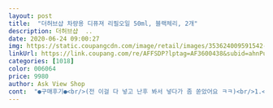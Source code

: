 ```yaml
---
layout: post 
title:  "더허브샵 차량용 디퓨져 리필오일 50ml, 블랙체리, 2개" 
description: 더허브샵  ..
date: 2020-06-24 09:00:27 
img: https://static.coupangcdn.com/image/retail/images/353624009591542-b0377ef7-eb98-43c1-9072-f364d564eea4.jpg 
linkUrl: https://link.coupang.com/re/AFFSDP?lptag=AF3600438&subid=ahnPublicAsk&pageKey=178311978&itemId=600429706&vendorItemId=4572548273&traceid=V0-113-65cf3a166fd92240 
categories: [1018] 
color: 006064 
price: 9980 
author: Ask View Shop 
cont:  "●구매후기●<br/>(전 이걸 다 넣고 난후 봐서 넣다가 좀 쏟았어요 ㅋㅋ)<br/>1.<br/>빈병을 깨끗이 닦아 낸 다음 리필오일을 넣어줍니다.<br/><br/>2.<br/>속캡을 병에 완전히 밀착시켜 꽂고 나무봉을 끼워줍니다.<br/><br/>3.<br/>새로운 나무봉이나 발향제를 사용하시면 더욱 방향이 잘됩니다.<br/><br/>4천원 할인쿠폰에 눈이 멀어 리필오일까지 한꺼번에 구매를 하고나서 지금 구매버튼을 클릭한 오른손 손가락을 저주하고 있는 중입니다.<br/> 남은 디퓨저 오일은 빈 디퓨저 케이스에 넣어 사무실에서 사용하려 합니다.<br/> 쿠팡에서 먹거리를 제외한 생활잡화는 만족도가 확실히 떨어집니다.<br/> 직접 확인을 할 수 없기 때문이 아닌가 싶습니다.<br/> 누구처럼 대형마트나 백화점에서 제품을 둘러보고 쿠팡과 가격비교를 통해 제품을 구매해야 겠다는 생각이 다시금 드네요.<br/> 옛 어른들의 말씀 틀린게 하나도 없습니다.<br/> 싸고 좋은 제품은 없다! 정말 싸고 좋은 제품은 없는 것인가요? ㅜㅜ<br/>50미리 두병이고, 몇달은 리필해서 차안의 향을 유지시킬 수<br/>◆ 구매이유<br/>◆ 구매후기<br/>◆ 사용평<br/>●모델명● 더 허브랜드 디퓨져 리필오일<br/>●사용방법●<br/>●종류● 차량용 방향제 리필오일<br/>●주의사항●도 잘 읽어보셔요<br/>것으로도 구성품이 있었으면 하는 바람입니다.<br/><br/>계속 같은 향만 사용하면 그향에 무뎌져버려 잘 느끼지<br/>계속 손가락에 킁킁대고 있답니다 <br/> -<br/> -<br/>그래서 그런지... <br/> 한가지 건의할 점은 두병의 향이 다른<br/>내용물이 흐를 염려가 있으므로 스포이드를 사용하세요.<br/><br/>냄새가 섞여서 이상하거나 그런건 모르겠네요<br/>눈에 들어가면 바로 씻어야해요.<br/><br/>다른향은 번갈아 사용하니 리필통도 두개여요.<br/><br/>담긴 용기 사이즈 비교 하시라고  a4용지위에 올려 놓아<br/>더허브샵 차량용 디퓨져 50ml + 리필 50ml를 구매하면서 리필오일 100ml를 사면 할인을 더 해준다는 말에 덜컥 구매해 버렸습니다.<br/><br/>더허브샵 차량용 디퓨져 본체 셋트 구매평에 상세히 올렸습니다.<br/> 패스!<br/>디퓨져가 다되서 후기가 없지만 용감하게 구매 해보았습니다 ㅋㅋ<br/>만족만족//쇼핑 성공입니당!!<br/>못하는지라 두가지 향을 함께 주문하여 번갈아가며 사용하고<br/>배송 로켓이고, 포장상태 용액이라 어떨까?... <br/>  걱정했는데<br/>보았어요.<br/><br/>블랙체리 향기롭네요.<br/>♡.<br/>♡<br/>사용하겠어요.<br/>^^<br/>생각했던 것보다 양이 적어요.<br/><br/>식탁에서 체리향이 솔솔♥<br/>쏟아서 손에도 좀 묻었는데 계속 맡고 싶은 그런향 이랄까요<br/>아이들 손에 닿지 않는곳에 보관하세요.<br/><br/>어디에도 흘림없이 안전하게 왔네요.<br/><br/>은은하고 달콤한 향이 나네요<br/>이번엔 차량용에도 리필해주고 화장실에도 리필해 주었네요.<br/><br/>일단 배송은 에어캡 없이 배송왔지만 안전하게 왔네요<br/>있어요.<br/><br/>있을 것 같아요^^<br/>재구매의사 있습니다.<br/><br/>저는 나무봉이 새것이 없어서 그냥 쓰던걸 꽂았는데요<br/>전 로즈향과 블랙체리향을 번갈아가며 리필해주고 있답니다.<br/><br/>절대 먹지마세요.<br/><br/>제 후기가 구매 하시는데 작은 도움이 되었음 하네요^^♥<br/>차에서 쓰던건 아직 조금 남아서<br/>첨엔 에게... <br/>!!! 했었는데,  리필하고 보니 그런대로 몇달은<br/>추가:차에도 사용중인데 신랑이 향이 달달하고 괜찮다고 다 되가면 또 구매하라네요^^홍홍♥<br/>통 하나로 사용하면 두가지 향이 스틱에서부터 섞여서 무슨<br/>하나는 아이들 공부방 책장에 올려뒀어요<br/>향기가 퐁퐁♥<br/>향은 예상한대로 시중에 많이 나와 있는 향이죠.<br/><br/>향이 관건인데 일단 열기전<br/>향이 진하고 향수로 써도 될만큼 고급지고 달달합니다<br/>향인지 혼돈이 오더라구요... <br/>ㅎㅎ<br/>화장실에도 하나 놔둘까봐요향이 좋네요<br/>" 
---
```

